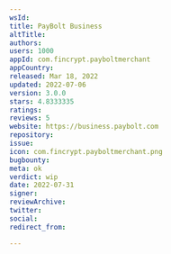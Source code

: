 ```yaml
---
wsId: 
title: PayBolt Business
altTitle: 
authors: 
users: 1000
appId: com.fincrypt.payboltmerchant
appCountry: 
released: Mar 18, 2022
updated: 2022-07-06
version: 3.0.0
stars: 4.8333335
ratings: 
reviews: 5
website: https://business.paybolt.com
repository: 
issue: 
icon: com.fincrypt.payboltmerchant.png
bugbounty: 
meta: ok
verdict: wip
date: 2022-07-31
signer: 
reviewArchive: 
twitter: 
social: 
redirect_from: 

---
```


